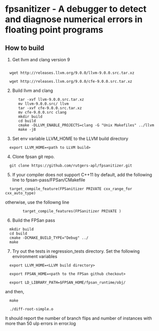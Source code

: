 # fpsanitizer - A debugger to detect and diagnose numerical errors in floating point programs


## How to build

1. Get llvm and clang version 9
```

  wget http://releases.llvm.org/9.0.0/llvm-9.0.0.src.tar.xz

  wget http://releases.llvm.org/9.0.0/cfe-9.0.0.src.tar.xz
```

2. Build llvm and clang

```
      tar -xvf llvm-9.0.0.src.tar.xz
      mv llvm-9.0.0.src/ llvm
      tar -xvf cfe-9.0.0.src.tar.xz
      mv cfe-9.0.0.src clang
      mkdir build
      cd build
      cmake -DLLVM_ENABLE_PROJECTS=clang -G "Unix Makefiles" ../llvm
      make -j8

```

3. Set env variable LLVM_HOME to the LLVM build directory
```
  export LLVM_HOME=<path to LLVM build>
```

4. Clone fpsan git repo.
```
  git clone https://github.com/rutgers-apl/fpsanitizer.git

```

5. If your compiler does not support C++11 by default, add the following line to fpsan-pass/FPSan/CMakefile

```
  target_compile_feature(FPSanitizer PRIVATE cxx_range_for cxx_auto_type)

```

otherwise, use the followng line

```
        target_compile_features(FPSanitizer PRIVATE )

```

6. Build the FPSan pass

```
  mkdir build
  cd build
  cmake -DCMAKE_BUILD_TYPE="Debug" ../
  make

```

7. Try out the tests in regression_tests directory. Set the following environment variables

```
  export LLVM_HOME=<LLVM build directory>

  export FPSAN_HOME=<path to the FPSan github checkout>

  export LD_LIBRARY_PATH=$FPSAN_HOME/fpsan_runtime/obj/

```

and then,
```
  make

  ./diff-root-simple.o

```

It should report the number of branch flips and number of instances with more than 50 ulp errors in error.log
      
